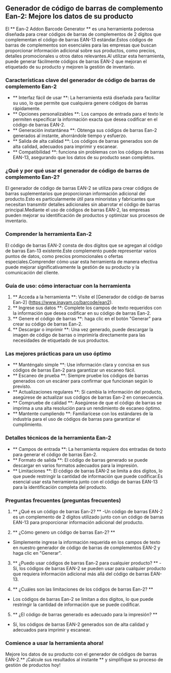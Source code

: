 ## Generador de código de barras de complemento Ean-2: Mejore los datos de su producto

El ** Ean-2 Addon Barcode Generator ** es una herramienta poderosa diseñada para crear códigos de barras de complementos de 2 dígitos que complementan el código de barras EAN-13 estándar.Estos códigos de barras de complementos son esenciales para las empresas que buscan proporcionar información adicional sobre sus productos, como precios, detalles promocionales u otros datos relevantes.Al utilizar esta herramienta, puede generar fácilmente códigos de barras EAN-2 que mejoran el etiquetado de su producto y mejoren la gestión de inventario.

### Características clave del generador de código de barras de complemento Ean-2

- ** Interfaz fácil de usar **: La herramienta está diseñada para facilitar su uso, lo que permite que cualquiera genere códigos de barras rápidamente.
- ** Opciones personalizables **: Los campos de entrada para el texto le permiten especificar la información exacta que desea codificar en el código de barras EAN-2.
- ** Generación instantánea **: Obtenga sus códigos de barras Ean-2 generados al instante, ahorrándole tiempo y esfuerzo.
- ** Salida de alta calidad **: Los códigos de barras generados son de alta calidad, adecuados para imprimir y escanear.
- ** Compatibilidad **: funciona sin problemas con los códigos de barras EAN-13, asegurando que los datos de su producto sean completos.

### ¿Qué y por qué usar el generador de código de barras de complemento Ean-2?

El generador de código de barras EAN-2 se utiliza para crear códigos de barras suplementarios que proporcionan información adicional del producto.Esto es particularmente útil para minoristas y fabricantes que necesitan transmitir detalles adicionales sin abarrotar el código de barras principal.Mediante el uso de códigos de barras EAN-2, las empresas pueden mejorar su identificación de productos y optimizar sus procesos de inventario.

### Comprender la herramienta Ean-2

El código de barras EAN-2 consta de dos dígitos que se agregan al código de barras Ean-13 existente.Este complemento puede representar varios puntos de datos, como precios promocionales o ofertas especiales.Comprender cómo usar esta herramienta de manera efectiva puede mejorar significativamente la gestión de su producto y la comunicación del cliente.

### Guía de uso: cómo interactuar con la herramienta

1. ** Acceda a la herramienta **: Visite el [Generador de código de barras Ean-2] (https://www.inayam.co/barcode/ean2).
2. ** Ingrese sus datos **: Complete los campos de texto requeridos con la información que desea codificar en su código de barras Ean-2.
3. ** Genere el código de barras **: haga clic en el botón "Generar" para crear su código de barras Ean-2.
4. ** Descargar o imprimir **: Una vez generado, puede descargar la imagen de código de barras o imprimirla directamente para las necesidades de etiquetado de sus productos.

### Las mejores prácticas para un uso óptimo

- ** Manténgalo simple **: Use información clara y concisa en sus códigos de barras Ean-2 para garantizar un escaneo fácil.
- ** Escaneo de prueba **: Siempre pruebe los códigos de barras generados con un escáner para confirmar que funcionan según lo previsto.
- ** Actualizaciones regulares **: Si cambia la información del producto, asegúrese de actualizar sus códigos de barras Ean-2 en consecuencia.
- ** Compruebe de calidad **: Asegúrese de que el código de barras se imprima a una alta resolución para un rendimiento de escaneo óptimo.
- ** Mantente cumpliendo **: Familiarícese con los estándares de la industria para el uso de códigos de barras para garantizar el cumplimiento.

### Detalles técnicos de la herramienta Ean-2

- ** Campos de entrada **: La herramienta requiere dos entradas de texto para generar el código de barras Ean-2.
- ** Formato de salida **: El código de barras generado se puede descargar en varios formatos adecuados para la impresión.
- ** Limitaciones **: El código de barras EAN-2 se limita a dos dígitos, lo que puede restringir la cantidad de información que puede codificar.Es esencial usar esta herramienta junto con el código de barras EAN-13 para la identificación completa del producto.

### Preguntas frecuentes (preguntas frecuentes)

1. ** ¿Qué es un código de barras Ean-2? **
-Un código de barras EAN-2 es un complemento de 2 dígitos utilizado junto con un código de barras EAN-13 para proporcionar información adicional del producto.

2. ** ¿Cómo genero un código de barras Ean-2? **
- Simplemente ingrese la información requerida en los campos de texto en nuestro generador de código de barras de complementos EAN-2 y haga clic en "Generar".

3. ** ¿Puedo usar códigos de barras Ean-2 para cualquier producto? **
-Sí, los códigos de barras EAN-2 se pueden usar para cualquier producto que requiera información adicional más allá del código de barras EAN-13.

4. ** ¿Cuáles son las limitaciones de los códigos de barras Ean-2? **
- Los códigos de barras Ean-2 se limitan a dos dígitos, lo que puede restringir la cantidad de información que se puede codificar.

5. ** ¿El código de barras generado es adecuado para la impresión? **
- Sí, los códigos de barras EAN-2 generados son de alta calidad y adecuados para imprimir y escanear.

### Comience a usar la herramienta ahora!

Mejore los datos de su producto con el generador de códigos de barras EAN-2.** ¡Calcule sus resultados al instante ** y simplifique su proceso de gestión de productos hoy!